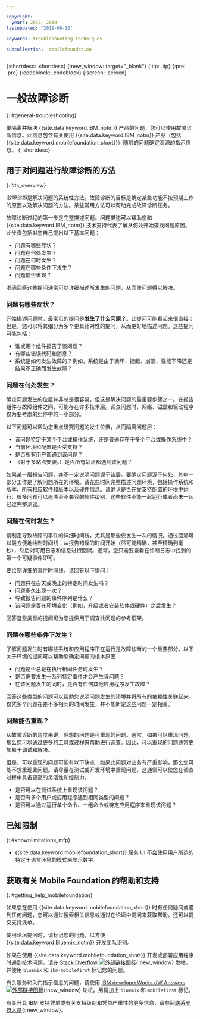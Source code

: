 ```yaml
---

copyright:
  years: 2018, 2019
lastupdated: "2019-06-10"

keywords: troubleshooting techniques

subcollection:  mobilefoundation
---
```


{:shortdesc: .shortdesc}
{:new_window: target="_blank"}
{:tip: .tip}
{:pre: .pre}
{:codeblock: .codeblock}
{:screen: .screen}

# 一般故障诊断
{: #general-troubleshooting}

要隔离并解决 {{site.data.keyword.IBM_notm}} 产品的问题，您可以使用故障诊断信息。此信息包含有关使用 {{site.data.keyword.IBM_notm}} 产品（包括 {{site.data.keyword.mobilefoundation_short}}）随附的问题确定资源的指示信息。
{: shortdesc}

## 用于对问题进行故障诊断的方法
{: #ts_overview}

*故障诊断*是解决问题的系统性方法。故障诊断的目标是确定某些功能不按预期工作的原因以及解决问题的方法。某些常用方法可以帮助完成故障诊断任务。

故障诊断过程的第一步是完整描述问题。问题描述可以帮助您和 {{site.data.keyword.IBM_notm}} 技术支持代表了解从何处开始查找问题原因。此步骤包括对您自己提出以下基本问题：

- 问题有哪些症状？
- 问题在何处发生？
- 问题在何时发生？
- 问题在哪些条件下发生？
- 问题能否重现？

准确回答这些提问通常可以详细描述所发生的问题，从而使问题得以解决。

### 问题有哪些症状？

开始描述问题时，最常见的提问是**发生了什么问题？**。此提问可能看起来很直接；但是，您可以将其细分为多个更具针对性的提问，从而更好地描述问题。这些提问可能包括：

- 谁或哪个组件报告了该问题？
- 有哪些错误代码和消息？
- 系统是如何发生故障的？例如，系统是由于循环、挂起、崩溃、性能下降还是结果不正确而发生故障？

### 问题在何处发生？

确定问题发生的位置并非总是很容易，但这是解决问题的最重要步骤之一。在报告组件与故障组件之间，可能存在许多技术层。调查问题时，网络、磁盘和驱动程序仅为要考虑的组件中的一小部分。

以下问题可以帮助您重点研究问题的发生位置，从而隔离问题层：

- 该问题特定于某个平台或操作系统，还是普遍存在于多个平台或操作系统中？
- 当前环境和配置是否受支持？
- 是否所有用户都遇到该问题？
- （对于多站点安装。）是否所有站点都遇到该问题？

如果某一层报告问题，并不一定说明问题源于该层。要确定问题源于何处，其中一部分工作是了解问题所在的环境。请花些时间完整描述问题环境，包括操作系统和版本、所有相应软件和版本以及硬件信息。请确认是否在受支持配置的环境中运行，很多问题可以追溯至不兼容的软件级别，这些软件不能一起运行或者尚未一起经过完整测试。

### 问题在何时发生？

请制定导致故障的事件的详细时间线，尤其是那些仅发生一次的情况。通过回溯可以最方便地绘制时间线：从报告错误的时间开始（尽可能精确，甚至精确到毫秒），然后对可用日志和信息进行回溯。通常，您只需要查看在诊断日志中找到的第一个可疑事件即可。

要绘制详细的事件时间线，请回答以下提问：

- 问题只在白天或晚上的特定时间发生吗？
- 问题多久出现一次？
- 导致报告问题的事件序列是什么？
- 该问题是否在环境变化（例如，升级或者安装软件或硬件）之后发生？

回答这些类型的提问可为您提供用于调查此问题的参考框架。

### 问题在哪些条件下发生？

了解问题发生时有哪些系统和应用程序正在运行是故障诊断的一个重要部分。以下关于环境的提问可以帮助您确定问题的根本原因：

- 问题是否总是在执行相同任务时发生？
- 是否需要发生一系列特定事件才会产生该问题？
- 在该问题发生的同时，是否有任何其他应用程序发生故障？

回答这些类型的问题可以帮助您说明问题发生的环境并将所有的依赖性关联起来。仅凭多个问题在差不多相同的时间发生，并不能断定这些问题一定相关。

### 问题能否重现？

从故障诊断的角度来说，理想的问题是可重现的问题。通常，如果可以重现问题，那么您可以通过更多的工具或过程来帮助进行调查。因此，可以重现的问题通常更加易于调试和解决。

但是，可以重现的问题可能有以下缺点：如果此问题对业务有严重影响，那么您可能不想重现此问题。请尽量在测试或开发环境中重现问题，这通常可以使您在调查过程中具备更高的灵活性和控制力。

- 是否可以在测试系统上重现该问题？
- 是否有多个用户或应用程序遇到相同类型的问题？
- 是否可以通过运行单个命令、一组命令或特定应用程序来重现该问题？


##  已知限制
{: #knownlimitations_mfp}

* {{site.data.keyword.mobilefoundation_short}} 服务 UI 不会使用用户所选的特定于语言环境的模式来显示数字。

## 获取有关 Mobile Foundation 的帮助和支持
{: #getting_help_mobilefoundation}

如果您在使用 {{site.data.keyword.mobilefoundation_short}} 时有任何疑问或遇到任何问题，您可以通过搜索相关信息或通过在论坛中提问来获取帮助。还可以提交支持凭单。

使用论坛提问时，请标记您的问题，以方便 {{site.data.keyword.Bluemix_notm}} 开发团队识别。

如果在使用 {{site.data.keyword.mobilefoundation_short}} 开发或部署应用程序时遇到技术问题，请在 [Stack Overflow ![外部链接图标](../../icons/launch-glyph.svg "外部链接图标")](http://stackoverflow.com/search?q=ibm-mobilefirst+bluemix){:new_window} 发帖，并使用 `bluemix` 和 `ibm-mobilefirst` 标记您的问题。

有关服务和入门指示信息的问题，请使用 [IBM developerWorks dW Answers ![外部链接图标](../../icons/launch-glyph.svg "外部链接图标")](https://developer.ibm.com/answers/topics/mobilefirst/?smartspace=bluemix){:new_window} 论坛。另请加上 `bluemix` 和 `mobilefirst` 标记。

有关开具 IBM 支持凭单或有关支持级别和凭单严重性的更多信息，请参阅[联系支持人员](https://cloud.ibm.com/docs/get-support?topic=get-support-getting-customer-support){: new_window}。
